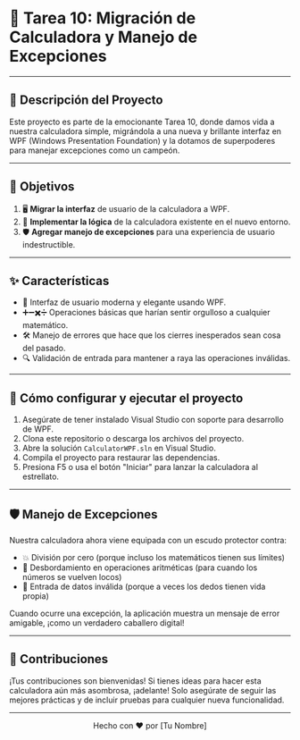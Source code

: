 # 🧮 Tarea 10: Migración de Calculadora y Manejo de Excepciones

---

## 📝 Descripción del Proyecto

Este proyecto es parte de la emocionante Tarea 10, donde damos vida a nuestra calculadora simple, migrándola a una nueva y brillante interfaz en WPF (Windows Presentation Foundation) y la dotamos de superpoderes para manejar excepciones como un campeón.

---

## 🎯 Objetivos

1. 🖥️ **Migrar la interfaz** de usuario de la calculadora a WPF.
2. 🧠 **Implementar la lógica** de la calculadora existente en el nuevo entorno.
3. 🛡️ **Agregar manejo de excepciones** para una experiencia de usuario indestructible.

---

## ✨ Características

- 🎨 Interfaz de usuario moderna y elegante usando WPF.
- ➕➖✖️➗ Operaciones básicas que harían sentir orgulloso a cualquier matemático.
- 🛠️ Manejo de errores que hace que los cierres inesperados sean cosa del pasado.
- 🔍 Validación de entrada para mantener a raya las operaciones inválidas.

---

## 🚀 Cómo configurar y ejecutar el proyecto

1. Asegúrate de tener instalado Visual Studio con soporte para desarrollo de WPF.
2. Clona este repositorio o descarga los archivos del proyecto.
3. Abre la solución `CalculatorWPF.sln` en Visual Studio.
4. Compila el proyecto para restaurar las dependencias.
5. Presiona F5 o usa el botón "Iniciar" para lanzar la calculadora al estrellato.

---

## 🛡️ Manejo de Excepciones

Nuestra calculadora ahora viene equipada con un escudo protector contra:

- 💥 División por cero (porque incluso los matemáticos tienen sus límites)
- 🌋 Desbordamiento en operaciones aritméticas (para cuando los números se vuelven locos)
- 🚫 Entrada de datos inválida (porque a veces los dedos tienen vida propia)

Cuando ocurre una excepción, la aplicación muestra un mensaje de error amigable, ¡como un verdadero caballero digital!

---

## 🤝 Contribuciones

¡Tus contribuciones son bienvenidas! Si tienes ideas para hacer esta calculadora aún más asombrosa, ¡adelante! Solo asegúrate de seguir las mejores prácticas y de incluir pruebas para cualquier nueva funcionalidad.

---

<div align="center">
Hecho con ❤️ por [Tu Nombre]
</div>

</div>